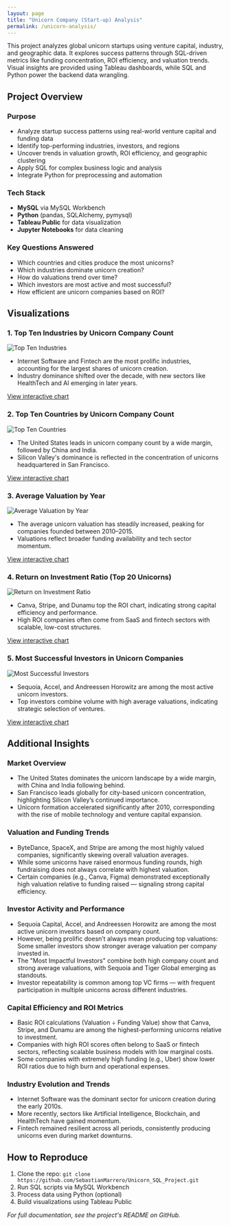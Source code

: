 ```yaml
---
layout: page
title: "Unicorn Company (Start-up) Analysis"
permalink: /unicorn-analysis/
---
```


<p>This project analyzes global unicorn startups using venture capital, industry, and geographic data. It explores success patterns through SQL-driven metrics like funding concentration, ROI efficiency, and valuation trends. Visual insights are provided using Tableau dashboards, while SQL and Python power the backend data wrangling.</p>

<h2>Project Overview</h2>

<h3>Purpose</h3>
<ul>
  <li>Analyze startup success patterns using real-world venture capital and funding data</li>
  <li>Identify top-performing industries, investors, and regions</li>
  <li>Uncover trends in valuation growth, ROI efficiency, and geographic clustering</li>
  <li>Apply SQL for complex business logic and analysis</li>
  <li>Integrate Python for preprocessing and automation</li>
</ul>

<h3>Tech Stack</h3>
<ul>
  <li><strong>MySQL</strong> via MySQL Workbench</li>
  <li><strong>Python</strong> (pandas, SQLAlchemy, pymysql)</li>
  <li><strong>Tableau Public</strong> for data visualization</li>
  <li><strong>Jupyter Notebooks</strong> for data cleaning</li>
</ul>

<h3>Key Questions Answered</h3>
<ul>
  <li>Which countries and cities produce the most unicorns?</li>
  <li>Which industries dominate unicorn creation?</li>
  <li>How do valuations trend over time?</li>
  <li>Which investors are most active and most successful?</li>
  <li>How efficient are unicorn companies based on ROI?</li>
</ul>

<h2>Visualizations</h2>

<h3>1. Top Ten Industries by Unicorn Company Count</h3>
<img src="{{ site.baseurl }}/assets/images/TopTenIndustries.sql.png" alt="Top Ten Industries">
<ul>
  <li>Internet Software and Fintech are the most prolific industries, accounting for the largest shares of unicorn creation.</li>
  <li>Industry dominance shifted over the decade, with new sectors like HealthTech and AI emerging in later years.</li>
</ul>
<p><a href="https://public.tableau.com/app/profile/sebastian.marrero/viz/TopTenIndustriesbyUnicornCompanyCount/Sheet1" target="_blank">View interactive chart</a></p>

<h3>2. Top Ten Countries by Unicorn Company Count</h3>
<img src="{{ site.baseurl }}/assets/images/TopTenCountries.png" alt="Top Ten Countries">
<ul>
  <li>The United States leads in unicorn company count by a wide margin, followed by China and India.</li>
  <li>Silicon Valley's dominance is reflected in the concentration of unicorns headquartered in San Francisco.</li>
</ul>
<p><a href="https://public.tableau.com/app/profile/sebastian.marrero/viz/TopTenCountriesbyUnicornCompanyCount/Sheet1" target="_blank">View interactive chart</a></p>

<h3>3. Average Valuation by Year</h3>
<img src="{{ site.baseurl }}/assets/images/AverageValuationbyYear.png" alt="Average Valuation by Year">
<ul>
  <li>The average unicorn valuation has steadily increased, peaking for companies founded between 2010–2015.</li>
  <li>Valuations reflect broader funding availability and tech sector momentum.</li>
</ul>
<p><a href="https://public.tableau.com/app/profile/sebastian.marrero/viz/UnicornCompanyAverageValuationbyYear/Sheet1" target="_blank">View interactive chart</a></p>

<h3>4. Return on Investment Ratio (Top 20 Unicorns)</h3>
<img src="{{ site.baseurl }}/assets/images/ROIRatio.sql.png" alt="Return on Investment Ratio">
<ul>
  <li>Canva, Stripe, and Dunamu top the ROI chart, indicating strong capital efficiency and performance.</li>
  <li>High ROI companies often come from SaaS and fintech sectors with scalable, low-cost structures.</li>
</ul>
<p><a href="https://public.tableau.com/app/profile/sebastian.marrero/viz/ReturnonInvestmentRatio-Top20UnicornCompanies/Sheet1" target="_blank">View interactive chart</a></p>

<h3>5. Most Successful Investors in Unicorn Companies</h3>
<img src="{{ site.baseurl }}/assets/images/MostSuccessfulInvestors.sql.png" alt="Most Successful Investors">
<ul>
  <li>Sequoia, Accel, and Andreessen Horowitz are among the most active unicorn investors.</li>
  <li>Top investors combine volume with high average valuations, indicating strategic selection of ventures.</li>
</ul>
<p><a href="https://public.tableau.com/app/profile/sebastian.marrero/viz/MostSuccessfulInvestorsinUnicornCompanies-Top20/Sheet2#1" target="_blank">View interactive chart</a></p>


<h2>Additional Insights</h2>

<h3>Market Overview</h3>
<ul>
  <li>The United States dominates the unicorn landscape by a wide margin, with China and India following behind.</li>
  <li>San Francisco leads globally for city-based unicorn concentration, highlighting Silicon Valley’s continued importance.</li>
  <li>Unicorn formation accelerated significantly after 2010, corresponding with the rise of mobile technology and venture capital expansion.</li>
</ul>

<h3>Valuation and Funding Trends</h3>
<ul>
  <li>ByteDance, SpaceX, and Stripe are among the most highly valued companies, significantly skewing overall valuation averages.</li>
  <li>While some unicorns have raised enormous funding rounds, high fundraising does not always correlate with highest valuation.</li>
  <li>Certain companies (e.g., Canva, Figma) demonstrated exceptionally high valuation relative to funding raised — signaling strong capital efficiency.</li>
</ul>

<h3>Investor Activity and Performance</h3>
<ul>
  <li>Sequoia Capital, Accel, and Andreessen Horowitz are among the most active unicorn investors based on company count.</li>
  <li>However, being prolific doesn’t always mean producing top valuations: Some smaller investors show stronger average valuation per company invested in.</li>
  <li>The "Most Impactful Investors" combine both high company count and strong average valuations, with Sequoia and Tiger Global emerging as standouts.</li>
  <li>Investor repeatability is common among top VC firms — with frequent participation in multiple unicorns across different industries.</li>
</ul>

<h3>Capital Efficiency and ROI Metrics</h3>
<ul>
  <li>Basic ROI calculations (Valuation ÷ Funding Value) show that Canva, Stripe, and Dunamu are among the highest-performing unicorns relative to investment.</li>
  <li>Companies with high ROI scores often belong to SaaS or fintech sectors, reflecting scalable business models with low marginal costs.</li>
  <li>Some companies with extremely high funding (e.g., Uber) show lower ROI ratios due to high burn and operational expenses.</li>
</ul>

<h3>Industry Evolution and Trends</h3>
<ul>
  <li>Internet Software was the dominant sector for unicorn creation during the early 2010s.</li>
  <li>More recently, sectors like Artificial Intelligence, Blockchain, and HealthTech have gained momentum.</li>
  <li>Fintech remained resilient across all periods, consistently producing unicorns even during market downturns.</li>
</ul>


<h2>How to Reproduce</h2>
<ol>
  <li>Clone the repo: <code>git clone https://github.com/SebastianMarrero/Unicorn_SQL_Project.git</code></li>
  <li>Run SQL scripts via MySQL Workbench</li>
  <li>Process data using Python (optional)</li>
  <li>Build visualizations using Tableau Public</li>
</ol>

<p><em>For full documentation, see the project's README on GitHub.</em></p>
